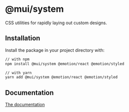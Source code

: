 # @mui/system

CSS utilities for rapidly laying out custom designs.

## Installation

Install the package in your project directory with:

<!-- #default-branch-switch -->

```bash
// with npm
npm install @mui/system @emotion/react @emotion/styled

// with yarn
yarn add @mui/system @emotion/react @emotion/styled
```

## Documentation

<!-- #default-branch-switch -->

[The documentation](https://mui.com/system/getting-started/)
